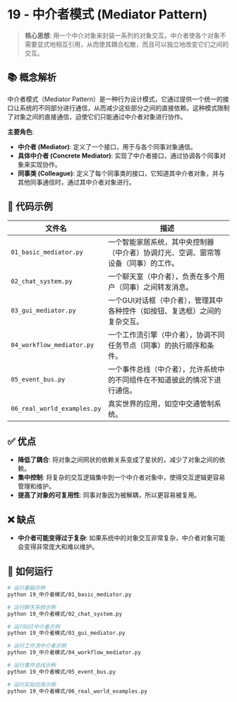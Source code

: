 # 19 - 中介者模式 (Mediator Pattern)

> **核心思想**: 用一个中介对象来封装一系列的对象交互。中介者使各个对象不需要显式地相互引用，从而使其耦合松散，而且可以独立地改变它们之间的交互。

## 📚 概念解析

中介者模式（Mediator Pattern）是一种行为设计模式，它通过提供一个统一的接口让系统的不同部分进行通信，从而减少这些部分之间的直接依赖。这种模式限制了对象之间的直接通信，迫使它们只能通过中介者对象进行协作。

**主要角色**:
- **中介者 (Mediator)**: 定义了一个接口，用于与各个同事对象通信。
- **具体中介者 (Concrete Mediator)**: 实现了中介者接口，通过协调各个同事对象来实现协作。
- **同事类 (Colleague)**: 定义了每个同事类的接口，它知道其中介者对象，并与其他同事通信时，通过其中介者对象进行。

## 📂 代码示例

| 文件名                     | 描述                                                           |
| -------------------------- | -------------------------------------------------------------- |
| `01_basic_mediator.py`     | 一个智能家居系统，其中央控制器（中介者）协调灯光、空调、窗帘等设备（同事）的工作。 |
| `02_chat_system.py`        | 一个聊天室（中介者），负责在多个用户（同事）之间转发消息。     |
| `03_gui_mediator.py`       | 一个GUI对话框（中介者），管理其中各种控件（如按钮、复选框）之间的复杂交互。 |
| `04_workflow_mediator.py`  | 一个工作流引擎（中介者），协调不同任务节点（同事）的执行顺序和条件。 |
| `05_event_bus.py`          | 一个事件总线（中介者），允许系统中的不同组件在不知道彼此的情况下进行通信。 |
| `06_real_world_examples.py`| 真实世界的应用，如空中交通管制系统。                           |

## ✅ 优点

- **降低了耦合**: 将对象之间网状的依赖关系变成了星状的，减少了对象之间的依赖。
- **集中控制**: 将复杂的交互逻辑集中到一个中介者对象中，使得交互逻辑更容易管理和维护。
- **提高了对象的可复用性**: 同事对象因为被解耦，所以更容易被复用。

## ❌ 缺点

- **中介者可能变得过于复杂**: 如果系统中的对象交互非常复杂，中介者对象可能会变得非常庞大和难以维护。

## 🚀 如何运行

```bash
# 运行基础示例
python 19_中介者模式/01_basic_mediator.py

# 运行聊天系统示例
python 19_中介者模式/02_chat_system.py

# 运行GUI中介者示例
python 19_中介者模式/03_gui_mediator.py

# 运行工作流中介者示例
python 19_中介者模式/04_workflow_mediator.py

# 运行事件总线示例
python 19_中介者模式/05_event_bus.py

# 运行实际应用示例
python 19_中介者模式/06_real_world_examples.py
```
